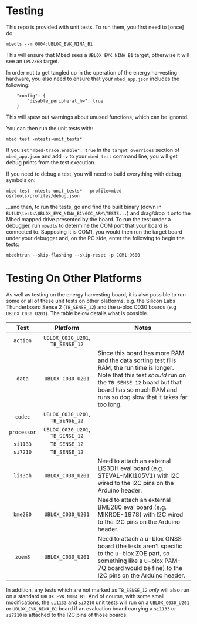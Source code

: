 # Testing
This repo is provided with unit tests.  To run them, you first need to [once] do:

`mbedls --m 0004:UBLOX_EVK_NINA_B1`

This will ensure that Mbed sees a `UBLOX_EVK_NINA_B1` target, otherwise it will see an `LPC2368` target.

In order not to get tangled up in the operation of the energy harvesting hardware, you also need to ensure that your `mbed_app.json` includes the following:

```
    "config": {
        "disable_peripheral_hw": true
    }
```

This will spew out warnings about unused functions, which can be ignored.

You can then run the unit tests with:

`mbed test -ntests-unit_tests*`

If you set `"mbed-trace.enable": true` in the `target_overrides` section of `mbed_app.json` and add `-v` to your `mbed test` command line, you will get debug prints from the test execution.

If you need to debug a test, you will need to build everything with debug symbols on:

`mbed test -ntests-unit_tests* --profile=mbed-os/tools/profiles/debug.json`

...and then, to run the tests, go and find the built binary (down in `BUILD\tests\UBLOX_EVK_NINA_B1\GCC_ARM\TESTS...`) and drag/drop it onto the Mbed mapped drive presented by the board. To run the test under a debugger, run `mbedls` to determine the COM port that your board is connected to. Supposing it is COM1, you would then run the target board under your debugger and, on the PC side, enter the following to begin the tests:

`mbedhtrun --skip-flashing --skip-reset -p COM1:9600`

# Testing On Other Platforms
As well as testing on the energy harvesting board, it is also possible to run some or all of these unit tests on other platforms, e.g. the Silicon Labs Thunderboard Sense 2 (`TB_SENSE_12`) and the u-blox C030 boards (e.g `UBLOX_C030_U201`).  The table below details what is possible.

|  Test         |  Platform       |  Notes |
|:-------------:|:---------------:|--------|
| `action`    | `UBLOX_C030_U201`, `TB_SENSE_12` | |
| `data`      | `UBLOX_C030_U201` | Since this board has more RAM and the data sorting test fills RAM, the run time is longer. Note that this test _should_ run on the `TB_SENSE_12` board but that board has so much RAM and runs so dog slow that it takes far too long.|
| `codec`     | `UBLOX_C030_U201`, `TB_SENSE_12` | |
| `processor` | `UBLOX_C030_U201`, `TB_SENSE_12` | |
| `si1133`    | `TB_SENSE_12` | |
| `si7210`    | `TB_SENSE_12` | |
| `lis3dh`    | `UBLOX_C030_U201` | Need to attach an external LIS3DH eval board (e.g. STEVAL-MKI105V1) with I2C wired to the I2C pins on the Arduino header.|
| `bme280`    | `UBLOX_C030_U201` | Need to attach an external BME280 eval board (e.g. MIKROE-1978) with I2C wired to the I2C pins on the Arduino header.|
| `zoem8`     | `UBLOX_C030_U201` | Need to attach a u-blox GNSS board (the tests aren't specific to the u-blox ZOE part, so something like a u-blox PAM-7Q board would be fine) to the I2C pins on the Arduino header.|

In addition, any tests which are not marked as `TB_SENSE_12` _only_ will also run on a standard `UBLOX_EVK_NINA_B1`.  And of course, with some small modifications, the `si1133` and `si7210` unit tests will run on a `UBLOX_C030_U201` or `UBLOX_EVK_NINA_B1` board if an evaluation board carrying a `si1133` or `si7210` is attached to the I2C pins of those boards.